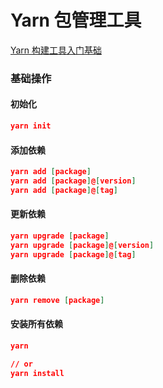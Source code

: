 # Yarn 包管理工具

[Yarn 构建工具入门基础](https://www.jianshu.com/p/f1d96bdc545b)

### 基础操作

#### 初始化

```json
yarn init
```

#### 添加依赖

```json
yarn add [package]
yarn add [package]@[version]
yarn add [package]@[tag]
```

#### 更新依赖

```json
yarn upgrade [package]
yarn upgrade [package]@[version]
yarn upgrade [package]@[tag]
```

#### 删除依赖

```json
yarn remove [package]
```

#### 安装所有依赖

```json
yarn

// or
yarn install
```

